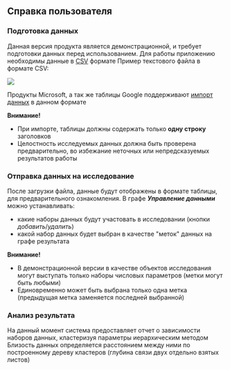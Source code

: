 ## Справка пользователя
### Подготовка данных
Данная версия продукта является демонстрационной, и требует подготовки данных перед использованием.
Для работы приложению необходимы данные в [CSV](https://tools.ietf.org/html/rfc4180) формате
Пример текстового файла в формате CSV:

![](https://d117h1jjiq768j.cloudfront.net/images/default-source/default-album/csv-sample-file.gif?sfvrsn=cdb6772e_1)

Продукты Microsoft, а так же таблицы Google поддерживают [импорт данных](https://support.office.com/ru-ru/article/%D0%98%D0%BC%D0%BF%D0%BE%D1%80%D1%82-%D0%B8-%D1%8D%D0%BA%D1%81%D0%BF%D0%BE%D1%80%D1%82-%D1%82%D0%B5%D0%BA%D1%81%D1%82%D0%BE%D0%B2%D1%8B%D1%85-%D1%84%D0%B0%D0%B9%D0%BB%D0%BE%D0%B2-%D0%B2-%D1%84%D0%BE%D1%80%D0%BC%D0%B0%D1%82%D0%B5-txt-%D0%B8%D0%BB%D0%B8-csv-5250ac4c-663c-47ce-937b-339e391393ba) в данном формате

**Внимание!** 
* При импорте, таблицы должны содержать только **одну строку** заголовков
* Целостность исследуемых данных должна быть проверена предварительно, во избежание неточных или непредсказуемых результатов работы

### Отправка данных на исследование
После загрузки файла, данные будут отображены в формате таблицы, для предварительного ознакомления.
В графе ***Управление данными*** можно устанавливать: 
* какие наборы данных будут участовать в исследовании (кнопки *добавить*/*удалить*) 
* какой набор данных будет выбран в качестве "меток" данных на графе результата

**Внимание!** 
* В демонстрационной версии в качестве объектов исследования могут выступать только наборы числовых параметров (метки могут быть любыми)
* Единовременно может быть выбрана только одна метка (предыдущая метка заменяется последней выбранной)

### Анализ результата
На данный момент система предоставляет отчет о зависимости наборов данных, кластеризуя параметры иерархическим методом
Близость данных определяется расстоянием между ними по построенному дереву кластеров (глубина связи двух отдельно взятых листов)
